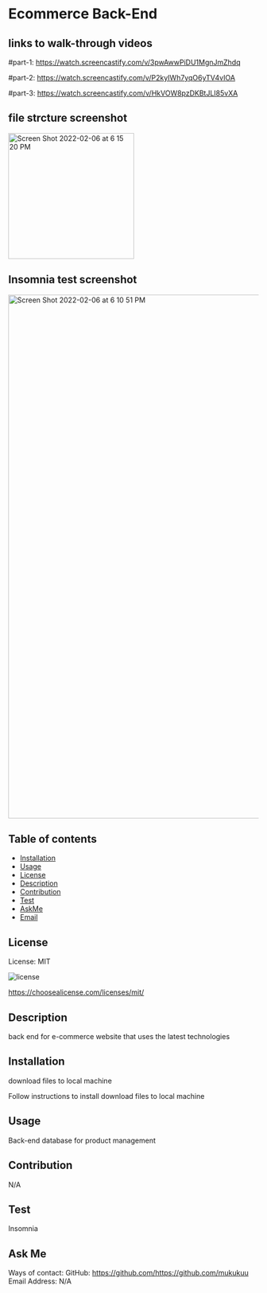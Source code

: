 # Ecommerce Back-End 



## links to walk-through videos

#part-1: https://watch.screencastify.com/v/3pwAwwPiDU1MgnJmZhdq


#part-2: https://watch.screencastify.com/v/P2kyIWh7yqO6yTV4vIOA


#part-3: https://watch.screencastify.com/v/HkVOW8pzDKBtJLI85vXA


## file strcture screenshot

<img width="253" alt="Screen Shot 2022-02-06 at 6 15 20 PM" src="https://user-images.githubusercontent.com/92074903/152710471-45377a45-9110-42a6-8014-4c76827e1cbf.png">

## Insomnia test screenshot

<img width="1053" alt="Screen Shot 2022-02-06 at 6 10 51 PM" src="https://user-images.githubusercontent.com/92074903/152710252-7e4300a5-b7ba-41fb-9184-082ab72efcc4.png">


## Table of contents

* [Installation](#installation)
* [Usage](#usage)
* [License](#license)
* [Description](#Description)
* [Contribution](#Contribution)
* [Test](#Test)
* [AskMe](#AskMe)
* [Email](#Email)

## License

License: MIT 

![license](https://img.shields.io/badge/license-MIT-blue)

https://choosealicense.com/licenses/mit/

## Description
back end for e-commerce website that uses the latest technologies

## Installation
download files to local machine

Follow instructions to install
download files to local machine

## Usage
Back-end database for product management 

## Contribution
N/A

## Test
Insomnia 

## Ask Me
Ways of contact:
GitHub: https://github.com/https://github.com/mukukuu
Email Address: N/A
